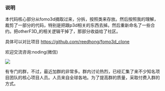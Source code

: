 ### 说明
本代码核心部分从fomo3d摘取过来，分拆，按照类来存放。然后按照我的理解，裁剪了一部分的代码，特别是把跟p3d相关的东西去掉。然后重新命名了一些合约。把otherF3D_的相关逻辑干掉了，那部分收益给了社区。

具体可以对比项目
https://github.com/reedhong/fomo3d_clone

欢迎交流咨询:noding(微信)

![](https://github.com/reedhong/fomo3d_clone/blob/master/src/images/wechat.jpeg)

有专门的群，不过，最近加群的非常多。群内讨论热烈，已经汇集了来不少知名项目团队的核心项目人员。人员来自全球各地。为了提高群的质量，采取付费入群的方式。
